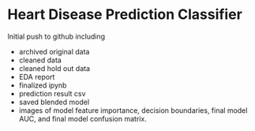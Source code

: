 # Heart Disease Prediction Classifier

Initial push to github including

- archived original data
- cleaned data
- cleaned hold out data
- EDA report
- finalized ipynb
- prediction result csv
- saved blended model
- images of model feature importance, decision boundaries, final model AUC, and final model confusion matrix.
